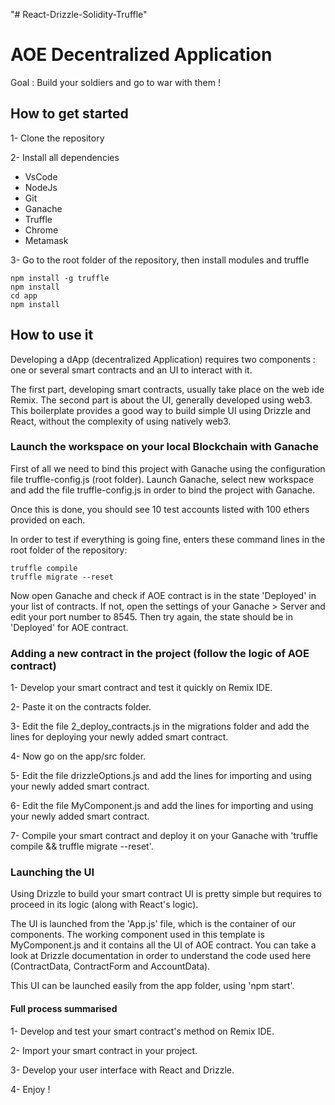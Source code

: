 "# React-Drizzle-Solidity-Truffle" 

# AOE Decentralized Application
Goal : Build your soldiers and go to war with them !

## How to get started
1- Clone the repository

2- Install all dependencies
- VsCode
- NodeJs
- Git
- Ganache
- Truffle
- Chrome
- Metamask

3- Go to the root folder of the repository, then install modules and truffle
```
npm install -g truffle
npm install
cd app
npm install
```

## How to use it
Developing a dApp (decentralized Application) requires two components : one or several smart contracts and an UI to interact with it.

The first part, developing smart contracts, usually take place on the web ide Remix. The second part is about the UI, generally developed using web3. This boilerplate provides a good way to build simple UI using Drizzle and React, without the complexity of using natively web3.

### Launch the workspace on your local Blockchain with Ganache
First of all we need to bind this project with Ganache using the configuration file truffle-config.js (root folder). Launch Ganache, select new workspace and add the file truffle-config.js in order to bind the project with Ganache.

Once this is done, you should see 10 test accounts listed with 100 ethers provided on each.

In order to test if everything is going fine, enters these command lines in the root folder of the repository:
```
truffle compile
truffle migrate --reset
```
Now open Ganache and check if AOE contract is in the state 'Deployed' in your list of contracts. If not, open the settings of your Ganache > Server and edit your port number to 8545. Then try again, the state should be in 'Deployed' for AOE contract.

### Adding a new contract in the project (follow the logic of AOE contract)
1- Develop your smart contract and test it quickly on Remix IDE.

2- Paste it on the contracts folder.

3- Edit the file 2_deploy_contracts.js in the migrations folder and add the lines for deploying your newly added smart contract.

4- Now go on the app/src folder.

5- Edit the file drizzleOptions.js and add the lines for importing and using your newly added smart contract.

6- Edit the file MyComponent.js and add the lines for importing and using your newly added smart contract.

7- Compile your smart contract and deploy it on your Ganache with 'truffle compile && truffle migrate --reset'.

### Launching the UI
Using Drizzle to build your smart contract UI is pretty simple but requires to proceed in its logic (along with React's logic).

The UI is launched from the 'App.js' file, which is the container of our components. The working component used in this template is MyComponent.js and it contains all the UI of AOE contract. You can take a look at Drizzle documentation in order to understand the code used here (ContractData, ContractForm and AccountData).

This UI can be launched easily from the app folder, using 'npm start'.

#### Full process summarised
1- Develop and test your smart contract's method on Remix IDE.

2- Import your smart contract in your project.

3- Develop your user interface with React and Drizzle.

4- Enjoy ! 
